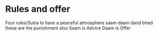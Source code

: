 # Rules and offer
Four rules/Sutra to have a peaceful atmosphere
saam
daam
dand
bhed
these are the punishment also
Saam is Advice
Daam is Offer
